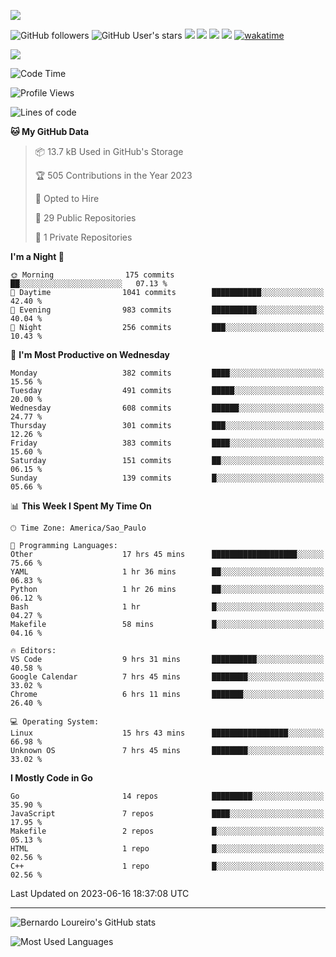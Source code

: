 



[![](https://ga-beacon.appspot.com/G-EJYL08EQR8/welcome-page?pixel)](https://github.com/igrigorik/ga-beacon)
 
![GitHub followers](https://img.shields.io/github/followers/bernardolm?style=for-the-badge&label=GitHub%20followers) ![GitHub User's stars](https://img.shields.io/github/stars/bernardolm?style=for-the-badge&label=GitHub%20User's%20stars) [![](https://img.shields.io/static/v1?logo=linkedin&label=LinkedIn&message=bernardolm&color=0A66C2&style=for-the-badge)](https://www.linkedin.com/in/bernardolm) [![](https://img.shields.io/static/v1?logo=lastdotfm&label=last.fm&message=bernardolm&color=D51007&style=for-the-badge)](https://www.last.fm/user/bernardolm) [![](https://img.shields.io/static/v1?logo=spotify&label=spotify&message=bernardolou&color=1ED760&style=for-the-badge)](https://open.spotify.com/user/bernardolou) [![](https://img.shields.io/static/v1?logo=awesomelists&label=My%20awesome%20stars&message=⭐⭐⭐&color=FC60A8&style=for-the-badge)](https://github.com/bernardolm/awesome-stars) [![wakatime](https://wakatime.com/badge/user/186868b7-2443-4b6b-ae40-3d29d342e88e.svg)](https://wakatime.com/@186868b7-2443-4b6b-ae40-3d29d342e88e)


<p style="border: 100px">
<a href="https://skillicons.dev">
<img src="https://skillicons.dev/icons?theme=dark&i=angular,arduino,bash,cs,cmake,docker,dotnet,flask,git,github,go,grafana,gtk,html,jenkins,jquery,linux,lua,md,mongodb,mysql,nodejs,php,postgres,py,rabbitmq,rails,raspberrypi,redis,regex,ruby,sqlite,stackoverflow,sketchup,vscode" />
</a>
<p/>

<!--START_SECTION:waka-->
![Code Time](http://img.shields.io/badge/Code%20Time-2%2C547%20hrs%2054%20mins-blue)

![Profile Views](http://img.shields.io/badge/Profile%20Views-34-blue)

![Lines of code](https://img.shields.io/badge/From%20Hello%20World%20I%27ve%20Written-3.1%20million%20lines%20of%20code-blue)

**🐱 My GitHub Data** 

> 📦 13.7 kB Used in GitHub's Storage 
 > 
> 🏆 505 Contributions in the Year 2023
 > 
> 💼 Opted to Hire
 > 
> 📜 29 Public Repositories 
 > 
> 🔑 1 Private Repositories 
 > 
**I'm a Night 🦉** 

```text
🌞 Morning                175 commits         ██░░░░░░░░░░░░░░░░░░░░░░░   07.13 % 
🌆 Daytime                1041 commits        ███████████░░░░░░░░░░░░░░   42.40 % 
🌃 Evening                983 commits         ██████████░░░░░░░░░░░░░░░   40.04 % 
🌙 Night                  256 commits         ███░░░░░░░░░░░░░░░░░░░░░░   10.43 % 
```
📅 **I'm Most Productive on Wednesday** 

```text
Monday                   382 commits         ████░░░░░░░░░░░░░░░░░░░░░   15.56 % 
Tuesday                  491 commits         █████░░░░░░░░░░░░░░░░░░░░   20.00 % 
Wednesday                608 commits         ██████░░░░░░░░░░░░░░░░░░░   24.77 % 
Thursday                 301 commits         ███░░░░░░░░░░░░░░░░░░░░░░   12.26 % 
Friday                   383 commits         ████░░░░░░░░░░░░░░░░░░░░░   15.60 % 
Saturday                 151 commits         ██░░░░░░░░░░░░░░░░░░░░░░░   06.15 % 
Sunday                   139 commits         █░░░░░░░░░░░░░░░░░░░░░░░░   05.66 % 
```


📊 **This Week I Spent My Time On** 

```text
🕑︎ Time Zone: America/Sao_Paulo

💬 Programming Languages: 
Other                    17 hrs 45 mins      ███████████████████░░░░░░   75.66 % 
YAML                     1 hr 36 mins        ██░░░░░░░░░░░░░░░░░░░░░░░   06.83 % 
Python                   1 hr 26 mins        ██░░░░░░░░░░░░░░░░░░░░░░░   06.12 % 
Bash                     1 hr                █░░░░░░░░░░░░░░░░░░░░░░░░   04.27 % 
Makefile                 58 mins             █░░░░░░░░░░░░░░░░░░░░░░░░   04.16 % 

🔥 Editors: 
VS Code                  9 hrs 31 mins       ██████████░░░░░░░░░░░░░░░   40.58 % 
Google Calendar          7 hrs 45 mins       ████████░░░░░░░░░░░░░░░░░   33.02 % 
Chrome                   6 hrs 11 mins       ███████░░░░░░░░░░░░░░░░░░   26.40 % 

💻 Operating System: 
Linux                    15 hrs 43 mins      █████████████████░░░░░░░░   66.98 % 
Unknown OS               7 hrs 45 mins       ████████░░░░░░░░░░░░░░░░░   33.02 % 
```

**I Mostly Code in Go** 

```text
Go                       14 repos            █████████░░░░░░░░░░░░░░░░   35.90 % 
JavaScript               7 repos             ████░░░░░░░░░░░░░░░░░░░░░   17.95 % 
Makefile                 2 repos             █░░░░░░░░░░░░░░░░░░░░░░░░   05.13 % 
HTML                     1 repo              █░░░░░░░░░░░░░░░░░░░░░░░░   02.56 % 
C++                      1 repo              █░░░░░░░░░░░░░░░░░░░░░░░░   02.56 % 
```




 Last Updated on 2023-06-16 18:37:08 UTC
<!--END_SECTION:waka-->

---
 
![Bernardo Loureiro's GitHub stats](https://github-readme-stats-bernardolm.vercel.app/api?hide_border=true&username=bernardolm&show_icons=true&theme=transparent&include_all_commits=true&count_private=true#gh-dark-mode-only)

![Most Used Languages](https://github-readme-stats-bernardolm.vercel.app/api/top-langs/?hide_border=true&username=bernardolm&theme=transparent&langs_count=10&count_weight=1&size_weight=1#gh-dark-mode-only)
